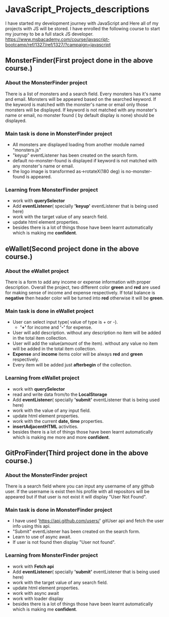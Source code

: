 # JavaScript_Projects_descriptions
I have started my development journey with JavaScript and Here all of my projects with JS will be stored.
I have enrolled the following course to start my journey to be a full stack JS developer.
https://www.msbacademy.com/course/javascript-bootcamp/ref/1327/ref/1327/?campaign=javascript

## MonsterFinder(First project done in the above course.)
### About the MonsterFinder project
  There is a list of monsters and a search field. Every monsters has it's name and email. Monsters will be appeared based on the searched keyword.
  If the keyword is matched with the monster's name or email only those monsters will be displayed. If keyword is not matched with any monster's name or email,
  no monster found ( by default display is none) should be displayed.
  
### Main task is done in MonsterFinder project
- All monsters are displayed loading from another module named "monsters.js"
- "keyup" eventListener has been created on the search form.
- default no-monster-found is displayed if keyword is not matched with any monster's name or email.
- the logo image is transformed as->rotateX(180 deg) is no-monster-found is appeared.

### Learning from MonsterFinder project
- work with **querySelector**
- Add **eventListener**( specially **'keyup'** eventListener that is being used here)
- work with the target value of any search field.
- update html element properties.
- besides there is a lot of things those have been learnt automatically which is making me **confident**.

## eWallet(Second project done in the above course.)
### About the eWallet project
  There is a form to add any income or expense information with proper description. Overall the project, two different color **green** and **red** are used
  for making sense of income and expense respectively. If total balance is **negative** then header color will be turned into **red** otherwise it will be **green**.

### Main task is done in eWallet project
- User can select input type( value of type is + or -).
  - **'+'** for income and **'-'** for expense.
- User will add description. without any description no item will be added in the total item collection.
- User will add the value(amount of the item). without any value no item will be added in the total item collection.
- **Expense** and **income** items color will be always **red** and **green** respectively.
- Every item will be added just **afterbegin** of the collection.

### Learning from eWallet project
- work with **querySelector**
- read and write data from/to the **LocalStorage**
- Add **eventListener**( specially **'submit'** eventListener that is being used here)
- work with the value of any input field.
- update html element properties.
- work with the current **date, time** properties.
- **insertAdjacentHTML** activities.
- besides there is a lot of things those have been learnt automatically which is making me more and more **confident**.

## GitProFinder(Third project done in the above course.)
### About the MonsterFinder project
  There is a search field where you can input any username of any github user. If the username is exist then his profile with all repositors will be appeared but if that user is not exist it will display "User Not Found".
  
### Main task is done in MonsterFinder project
- I have used 'https://api.github.com/users/' gitUser api and fetch the user info using this api.
- "Submit" eventListener has been created on the search form.
- Learn to use of async await.
- If user is not found then display "User not found".

### Learning from MonsterFinder project
- work with **Fetch api**
- Add **eventListener**( specially **'submit'** eventListener that is being used here)
- work with the target value of any search field.
- update html element properties.
- work with async await
- work with loader display
- besides there is a lot of things those have been learnt automatically which is making me **confident**.